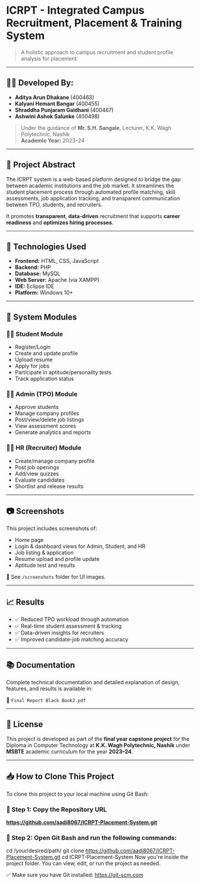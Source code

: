 # ICRPT - Integrated Campus Recruitment, Placement & Training System

> A holistic approach to campus recruitment and student profile analysis for placement.

---

## 👨‍💻 Developed By:

- **Aditya Arun Dhakane** (400463)
- **Kalyani Hemant Bangar** (400455)
- **Shraddha Punjaram Gaidhani** (400467)
- **Ashwini Ashok Salunke** (400498)

> Under the guidance of **Mr. S.H. Sangale**, Lecturer, K.K. Wagh Polytechnic, Nashik  
> **Academic Year:** 2023–24

---

## 🧠 Project Abstract

The ICRPT system is a web-based platform designed to bridge the gap between academic institutions and the job market. It streamlines the student placement process through automated profile matching, skill assessments, job application tracking, and transparent communication between TPO, students, and recruiters.

It promotes **transparent**, **data-driven** recruitment that supports **career readiness** and **optimizes hiring processes**.

---

## 🔧 Technologies Used

- **Frontend:** HTML, CSS, JavaScript  
- **Backend:** PHP  
- **Database:** MySQL  
- **Web Server:** Apache (via XAMPP)  
- **IDE:** Eclipse IDE  
- **Platform:** Windows 10+

---

## 🧩 System Modules

### 👩‍🎓 Student Module
- Register/Login
- Create and update profile
- Upload resume
- Apply for jobs
- Participate in aptitude/personality tests
- Track application status

### 🧑‍🏫 Admin (TPO) Module
- Approve students
- Manage company profiles
- Post/view/delete job listings
- View assessment scores
- Generate analytics and reports

### 🧑‍💼 HR (Recruiter) Module
- Create/manage company profile
- Post job openings
- Add/view quizzes
- Evaluate candidates
- Shortlist and release results

---

## 📷 Screenshots

This project includes screenshots of:
- Home page
- Login & dashboard views for Admin, Student, and HR
- Job listing & application
- Resume upload and profile update
- Aptitude test and results

📁 See `/screenshots` folder for UI images.

---

## 📈 Results

- ✅ Reduced TPO workload through automation  
- ✅ Real-time student assessment & tracking  
- ✅ Data-driven insights for recruiters  
- ✅ Improved candidate-job matching accuracy  

---

## 📚 Documentation

Complete technical documentation and detailed explanation of design, features, and results is available in:

📄 `Final Report Black Book2.pdf`

---

## 🏁 License

This project is developed as part of the **final year capstone project** for the Diploma in Computer Technology at **K.K. Wagh Polytechnic, Nashik** under **MSBTE** academic curriculum for the year **2023–24**.

---

## 📥 How to Clone This Project

To clone this project to your local machine using Git Bash:

### 🔹 Step 1: Copy the Repository URL
**https://github.com/aadi8067/ICRPT-Placement-System.git**

### 🔹 Step 2: Open Git Bash and run the following commands:

cd /your/desired/path/
git clone https://github.com/aadi8067/ICRPT-Placement-System.git
cd ICRPT-Placement-System
Now you're inside the project folder. You can view, edit, or run the project as needed.

✅ Make sure you have Git installed: https://git-scm.com


